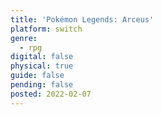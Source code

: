 ```yaml
---
title: 'Pokémon Legends: Arceus'
platform: switch
genre:
  - rpg
digital: false
physical: true
guide: false
pending: false
posted: 2022-02-07
---
```

